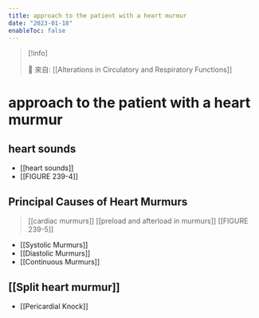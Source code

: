 ```yaml
---
title: approach to the patient with a heart murmur
date: "2023-01-18"
enableToc: false
---
```


> [!info]
>
> 🌱 來自: [[Alterations in Circulatory and Respiratory Functions]]

# approach to the patient with a heart murmur

## heart sounds

- [[heart sounds]]
- [[FIGURE 239-4]]

## Principal Causes of Heart Murmurs

> [[cardiac murmurs]]
> [[preload and afterload in murmurs]]
> [[FIGURE 239-5]]

- [[Systolic Murmurs]]
- [[Diastolic Murmurs]]
- [[Continuous Murmurs]]

## [[Split heart murmur]]

- [[Pericardial Knock]]
